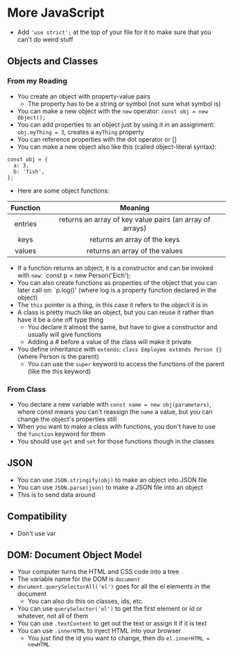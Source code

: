 # More JavaScript
- Add `'use strict';` at the top of your file for it to make sure that you can't do weird stuff

## Objects and Classes

### From my Reading
- You create an object with property-value pairs
  - The property has to be a string or symbol (not sure what symbol is)
- You can make a new object with the `new` operator: `const obj = new Object();`
- You can add properties to an object just by using it in an assignment: `obj.myThing = 3`, creates a `myThing` property
- You can reference properties with the dot operator or []
- You can make a new object also like this (called object-literal syntax):
```
const obj = {
  a: 3,
  b: 'fish',
};
```
- Here are some object functions:

| Function | Meaning |
| :---: | :---: |
| entries | returns an array of key value pairs (an array of arrays) |
| keys | returns an array of the keys |
| values | returns an array of the values |

- If a function returns an object, it is a constructor and can be invoked with `new`: `const p = new Person('Eich');
- You can also create functions as properties of the object that you can later call on: `p.log()' (where log is a property function declared in the object)
- The `this` pointer is a thing, in this case it refers to the object it is in
- A class is pretty much like an object, but you can reuse it rather than have it be a one off type thing
  - You declare it almost the same, but have to give a constructor and usually will give functions
  - Adding a # before a value of the class will make it private
- You define inheritance with `extends`: `class Employee extends Person {}` (where Person is the parent)
  - You can use the `super` keyword to access the functions of the parent (like the this keyword)

### From Class
- You declare a new variable with `const name = new obj(parameters)`, where const means you can't reassign the `name` a value, but you can change the object's properties still
- When you want to make a class with functions, you don't have to use the `function` keyword for them
- You should use `get` and `set` for those functions though in the classes

 ## JSON
 - You can use `JSON.stringify(obj)` to make an object into JSON file
 - You can use `JSON.parse(json)` to make a JSON file into an object
 - This is to send data around

## Compatibility
- Don't use var

## DOM: Document Object Model
- Your computer turns the HTML and CSS code into a tree
- The variable name for the DOM is `document`
- `document.querySelectorAll('el')` goes for all the el elements in the document
  - You can also do this on classes, ids, etc.
- You can use `querySelector('el')` to get the first element or id or whatever, not all of them
- You can use `.textContent` to get out the text or assign it if it is text
- You can use `.innerHTML` to inject HTML into your browser
  - You just find the id you want to change, then do `el.innerHTML = newHTML`
 
 

